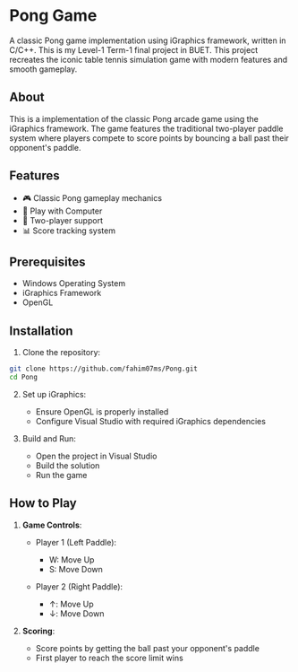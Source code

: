 # Pong Game

A classic Pong game implementation using iGraphics framework, written in C/C++. This is my Level-1 Term-1 final project in BUET. This project recreates the iconic table tennis simulation game with modern features and smooth gameplay.

## About

This is a implementation of the classic Pong arcade game using the iGraphics framework. The game features the traditional two-player paddle system where players compete to score points by bouncing a ball past their opponent's paddle.

## Features

- 🎮 Classic Pong gameplay mechanics
- 🤖 Play with Computer
- 🏓 Two-player support
- 📊 Score tracking system

## Prerequisites

- Windows Operating System
- iGraphics Framework
- OpenGL

## Installation

1. Clone the repository:
```bash
git clone https://github.com/fahim07ms/Pong.git
cd Pong
```

2. Set up iGraphics:
   - Ensure OpenGL is properly installed
   - Configure Visual Studio with required iGraphics dependencies

3. Build and Run:
   - Open the project in Visual Studio
   - Build the solution
   - Run the game

## How to Play

1. **Game Controls**:
   - Player 1 (Left Paddle):
     - W: Move Up
     - S: Move Down
   
   - Player 2 (Right Paddle):
     - ↑: Move Up
     - ↓: Move Down

2. **Scoring**:
   - Score points by getting the ball past your opponent's paddle
   - First player to reach the score limit wins
